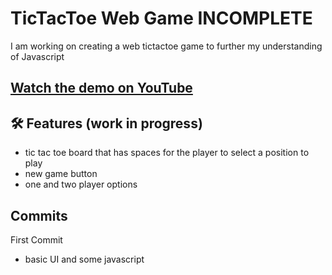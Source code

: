 # TicTacToe Web Game INCOMPLETE

I am working on creating a web tictactoe game to further my understanding of Javascript

## [Watch the demo on YouTube]()

## 🛠️ Features (work in progress)

- tic tac toe board that has spaces for the player to select a position to play
- new game button
- one and two player options
## Commits

First Commit
- basic UI and some javascript
